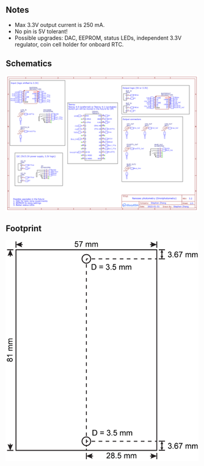 ## Notes
* Max 3.3V output current is 250 mA.
* No pin is 5V tolerant!
* Possible upgrades: DAC, EEPROM, status LEDs, independent 3.3V regulator, coin cell holder for onboard RTC.

## Schematics

![Schematics](./Schematic_Omnibox%20v3_2023-01-05.png)

## Footprint

![Footprint](./Board%20footprint.png)
